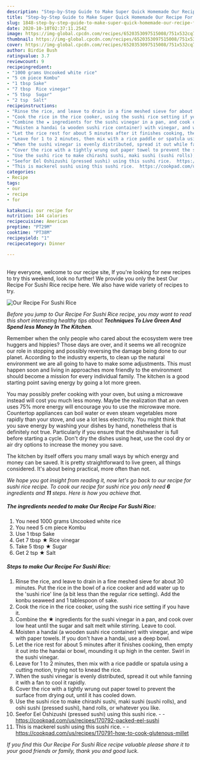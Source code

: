 ```yaml
---
description: "Step-by-Step Guide to Make Super Quick Homemade Our Recipe For Sushi Rice"
title: "Step-by-Step Guide to Make Super Quick Homemade Our Recipe For Sushi Rice"
slug: 1848-step-by-step-guide-to-make-super-quick-homemade-our-recipe-for-sushi-rice
date: 2020-10-10T02:37:11.254Z
image: https://img-global.cpcdn.com/recipes/6520353097515008/751x532cq70/our-recipe-for-sushi-rice-recipe-main-photo.jpg
thumbnail: https://img-global.cpcdn.com/recipes/6520353097515008/751x532cq70/our-recipe-for-sushi-rice-recipe-main-photo.jpg
cover: https://img-global.cpcdn.com/recipes/6520353097515008/751x532cq70/our-recipe-for-sushi-rice-recipe-main-photo.jpg
author: Birdie Bush
ratingvalue: 3.7
reviewcount: 9
recipeingredient:
- "1000 grams Uncooked white rice"
- "5 cm piece Kombu"
- "1 tbsp Sake"
- "7 tbsp  Rice vinegar"
- "5 tbsp  Sugar"
- "2 tsp  Salt"
recipeinstructions:
- "Rinse the rice, and leave to drain in a fine meshed sieve for about 30 minutes. Put the rice in the bowl of a rice cooker and add water up to the &#39;sushi rice&#39; line (a bit less than the regular rice setting). Add the konbu seaweed and 1 tablespoon of sake."
- "Cook the rice in the rice cooker, using the sushi rice setting if you have it."
- "Combine the ★ ingredients for the sushi vinegar in a pan, and cook over low heat until the sugar and salt melt while stirring. Leave to cool."
- "Moisten a handai (a wooden sushi rice container) with vinegar, and wipe with paper towels. If you don&#39;t have a handai, use a deep bowl."
- "Let the rice rest for about 5 minutes after it finishes cooking, then empty it out into the handai or bowl, mounding it up high in the center. Swirl in the sushi vinegar."
- "Leave for 1 to 2 minutes, then mix with a rice paddle or spatula using a cutting motion, trying not to knead the rice."
- "When the sushi vinegar is evenly distributed, spread it out while fanning it with a fan to cool it rapidly."
- "Cover the rice with a tightly wrung out paper towel to prevent the surface from drying out, until it has cooled down."
- "Use the sushi rice to make chirashi sushi, maki sushi (sushi rolls), and oshi sushi (pressed sushi), hand rolls, or whatever you like."
- "Seefor Eel Oshizushi (pressed sushi) using this sushi rice.  https://cookpad.com/us/recipes/170792-packed-eel-sushi"
- "This is mackerel sushi using this sushi rice.  https://cookpad.com/us/recipes/170791-how-to-cook-glutenous-millet"
categories:
- Recipe
tags:
- our
- recipe
- for

katakunci: our recipe for 
nutrition: 144 calories
recipecuisine: American
preptime: "PT29M"
cooktime: "PT38M"
recipeyield: "1"
recipecategory: Dinner

---
```

<br>
Hey everyone, welcome to our recipe site, If you're looking for new recipes to try this weekend, look no further! We provide you only the best Our Recipe For Sushi Rice recipe here. We also have wide variety of recipes to try.
<br>


![Our Recipe For Sushi Rice](https://img-global.cpcdn.com/recipes/6520353097515008/751x532cq70/our-recipe-for-sushi-rice-recipe-main-photo.jpg)

<i>Before you jump to Our Recipe For Sushi Rice recipe, you may want to read this short interesting healthy tips about 
<strong>Techniques To Live Green And Spend less Money In The Kitchen</strong>.</i>
</br>

Remember when the only people who cared about the ecosystem were tree huggers and hippies? Those days are over, and it seems we all recognize our role in stopping and possibly reversing the damage being done to our planet. According to the industry experts, to clean up the natural environment we are all going to have to make some adjustments. This must happen soon and living in approaches more friendly to the environment should become a mission for every individual family. The kitchen is a good starting point saving energy by going a lot more green.

You may possibly prefer cooking with your oven, but using a microwave instead will cost you much less money. Maybe the realization that an oven uses 75% more energy will encourage you to use the microwave more. Countertop appliances can boil water or even steam vegetables more rapidly than your stove, and use a lot less electricity. You might think that you save energy by washing your dishes by hand, nonetheless that is definitely not true. Particularly if you ensure that the dishwasher is full before starting a cycle. Don't dry the dishes using heat, use the cool dry or air dry options to increase the money you save.

The kitchen by itself offers you many small ways by which energy and money can be saved. It is pretty straightforward to live green, all things considered. It's about being practical, more often than not.


<i>We hope you got insight from reading it, now let's go back to our recipe for sushi rice recipe. To cook our recipe for sushi rice you only need <strong>6</strong> ingredients and <strong>11</strong> steps. Here is how you achieve that.
</i>

##### The ingredients needed to make Our Recipe For Sushi Rice:

1. You need 1000 grams Uncooked white rice
1. You need 5 cm piece Kombu
1. Use 1 tbsp Sake
1. Get 7 tbsp ★ Rice vinegar
1. Take 5 tbsp ★ Sugar
1. Get 2 tsp ★ Salt


##### Steps to make Our Recipe For Sushi Rice:

1. Rinse the rice, and leave to drain in a fine meshed sieve for about 30 minutes. Put the rice in the bowl of a rice cooker and add water up to the &#39;sushi rice&#39; line (a bit less than the regular rice setting). Add the konbu seaweed and 1 tablespoon of sake.
1. Cook the rice in the rice cooker, using the sushi rice setting if you have it.
1. Combine the ★ ingredients for the sushi vinegar in a pan, and cook over low heat until the sugar and salt melt while stirring. Leave to cool.
1. Moisten a handai (a wooden sushi rice container) with vinegar, and wipe with paper towels. If you don&#39;t have a handai, use a deep bowl.
1. Let the rice rest for about 5 minutes after it finishes cooking, then empty it out into the handai or bowl, mounding it up high in the center. Swirl in the sushi vinegar.
1. Leave for 1 to 2 minutes, then mix with a rice paddle or spatula using a cutting motion, trying not to knead the rice.
1. When the sushi vinegar is evenly distributed, spread it out while fanning it with a fan to cool it rapidly.
1. Cover the rice with a tightly wrung out paper towel to prevent the surface from drying out, until it has cooled down.
1. Use the sushi rice to make chirashi sushi, maki sushi (sushi rolls), and oshi sushi (pressed sushi), hand rolls, or whatever you like.
1. Seefor Eel Oshizushi (pressed sushi) using this sushi rice. -  - https://cookpad.com/us/recipes/170792-packed-eel-sushi
1. This is mackerel sushi using this sushi rice. -  - https://cookpad.com/us/recipes/170791-how-to-cook-glutenous-millet


<i>If you find this Our Recipe For Sushi Rice recipe valuable please share it to your good friends or family, thank you and good luck.</i>
